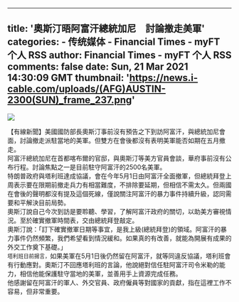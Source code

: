 
---
title: '奧斯汀晤阿富汗總統加尼　討論撤走美軍'
categories: 
    - 传统媒体
    - Financial Times - myFT 个人 RSS
author: Financial Times - myFT 个人 RSS
comments: false
date: Sun, 21 Mar 2021 14:30:09 GMT
thumbnail: 'https://news.i-cable.com/uploads/(AFG)AUSTIN-2300(SUN)_frame_237.png'
---

<div>   
<img src="https://news.i-cable.com/uploads/(AFG)AUSTIN-2300(SUN)_frame_237.png" referrerpolicy="no-referrer"><p></p><div>【有線新聞】美國國防部長奧斯汀事前沒有預告之下到訪阿富汗，與總統加尼會面，討論撤走派駐當地的美軍。但雙方在會後都沒有表明美軍能否如期在五月撤走。</div><div>阿富汗總統加尼在首都喀布爾的官邸，與奧斯汀等美方官員會談，華府事前沒有公布行程。討論焦點之一是目前駐守阿富汗的2500名美軍。</div><div>特朗普政府與塔利班達成協議，會在今年5月1日由阿富汗全面撤軍，但總統拜登上周表示要在限期前撤走兵力有相當難度，不排除要延期，但相信不需太久。但兩國在會後的聲明都沒有提及這個死線，僅說關注阿富汗的暴力事件持續升級，認同需要和平解決目前局勢。</div><div>奧斯汀說自己今次到訪是要聆聽、學習，了解阿富汗政府的關切，以助美方審視情況。至於確實撤軍時間表，交由總統拜登敲定。</div><div>奧斯汀說：「訂下確實撤軍日期等事宜，是我上級(總統拜登)的領域。阿富汗的暴力事件仍然頻繁，我們希望看到情況緩和。如果真的有改善，就能為開展有成果的外交工作奠下基礎。」</div><div><span style="font-size: 12px;">塔利班日前揚言，</span>如果美軍在5月1日後仍然留在阿富汗，就等同違反協議，塔利班會有行動應對。奧斯汀不回應塔利班的言論，他說絕對信任駐阿富汗司令米勒的能力，相信他能保護駐守當地的美軍，並善用手上資源完成任務。</div><div>他感謝留在阿富汗的軍人、外交官員、政府僱員等對國家的貢獻，指在這裡工作不容易，但非常重要。</div><p></p>  
</div>
            